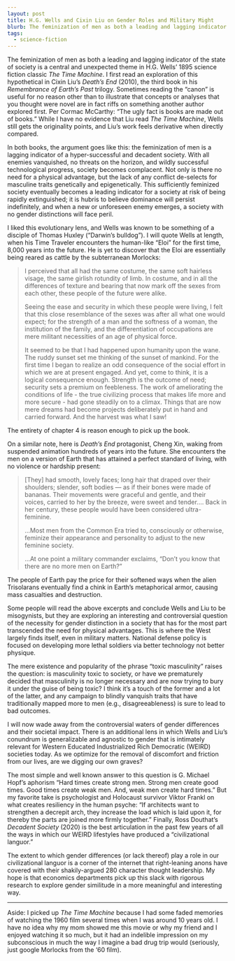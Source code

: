 ```yaml
---
layout: post
title: H.G. Wells and Cixin Liu on Gender Roles and Military Might
blurb: The feminization of men as both a leading and lagging indicator of the state of society is a central and unexpected theme in H.G. Wells’ 1895 science fiction classic <i>The Time Machine.<i/> The same theme appears in Cixin Liu's <i>Death's End.</i> 
tags:
  - science-fiction
---
```


The feminization of men as both a leading and lagging indicator of the state of society is a central and unexpected theme in H.G. Wells’ 1895 science fiction classic _The Time Machine_. I first read an exploration of this hypothetical in Cixin Liu’s _Death’s End_ (2010), the third book in his _Remembrance of Earth’s Past_ trilogy. Sometimes reading the “canon” is useful for no reason other than to illustrate that concepts or analyses that you thought were novel are in fact riffs on something another author explored first. Per Cormac McCarthy: “The ugly fact is books are made out of books.” While I have no evidence that Liu read _The Time Machine_, Wells still gets the originality points, and Liu’s work feels derivative when directly compared.

In both books, the argument goes like this: the feminization of men is a lagging indicator of a hyper-successful and decadent society. With all enemies vanquished, no threats on the horizon, and wildly successful technological progress, society becomes complacent. Not only is there no need for a physical advantage, but the lack of any conflict de-selects for masculine traits genetically and epigenetically. This sufficiently feminized society eventually becomes a leading indicator for a society at risk of being rapidly extinguished; it is hubris to believe dominance will persist indefinitely, and when a new or unforeseen enemy emerges, a society with no gender distinctions will face peril.

I liked this evolutionary lens, and Wells was known to be something of a disciple of Thomas Huxley (“Darwin’s bulldog”). I will quote Wells at length, when his Time Traveler encounters the human-like “Eloi” for the first time, 8,000 years into the future. He is yet to discover that the Eloi are essentially being reared as cattle by the subterranean Morlocks:

> I perceived that all had the same costume, the same soft hairless visage, the same girlish rotundity of limb. In costume, and in all the differences of texture and bearing that now mark off the sexes from each other, these people of the future were alike.
>
> Seeing the ease and security in which these people were living, I felt that this close resemblance of the sexes was after all what one would expect; for the strength of a man and the softness of a woman, the institution of the family, and the differentiation of occupations are mere militant necessities of an age of physical force.
>
> It seemed to be that I had happened upon humanity upon the wane. The ruddy sunset set me thinking of the sunset of mankind. For the first time I began to realize an odd consequence of the social effort in which we are at present engaged. And yet, come to think, it is a logical consequence enough. Strength is the outcome of need; security sets a premium on feebleness. The work of ameliorating the conditions of life - the true civilizing process that makes life more and more secure - had gone steadily on to a climax. Things that are now mere dreams had become projects deliberately put in hand and carried forward. And the harvest was what I saw!

The entirety of chapter 4 is reason enough to pick up the book.

On a similar note, here is _Death’s End_ protagonist, Cheng Xin, waking from suspended animation hundreds of years into the future. She encounters the men on a version of Earth that has attained a perfect standard of living, with no violence or hardship present:

> [They] had smooth, lovely faces; long hair that draped over their shoulders; slender, soft bodies — as if their bones were made of bananas. Their movements were graceful and gentle, and their voices, carried to her by the breeze, were sweet and tender.… Back in her century, these people would have been considered ultra-feminine.
> 
> …Most men from the Common Era tried to, consciously or otherwise, feminize their appearance and personality to adjust to the new feminine society.
>
> …At one point a military commander exclaims, “Don’t you know that there are no more men on Earth?”

The people of Earth pay the price for their softened ways when the alien Trisolarans eventually find a chink in Earth’s metaphorical armor, causing mass casualties and destruction.

Some people will read the above excerpts and conclude Wells and Liu to be misogynists, but they are exploring an interesting and controversial question of the necessity for gender distinction in a society that has for the most part transcended the need for physical advantages. This is where the West largely finds itself, even in military matters. National defense policy is focused on developing more lethal soldiers via better technology not better physique.

The mere existence and popularity of the phrase “toxic masculinity” raises the question: is masculinity toxic to society, or have we prematurely decided that masculinity is no longer necessary and are now trying to bury it under the guise of being toxic? I think it’s a touch of the former and a lot of the latter, and any campaign to blindly vanquish traits that have traditionally mapped more to men (e.g., disagreeableness) is sure to lead to bad outcomes.

I will now wade away from the controversial waters of gender differences and their societal impact. There is an additional lens in which Wells and Liu’s conundrum is generalizable and agnostic to gender that is intimately relevant for Western Educated Industrialized Rich Democratic (WEIRD) societies today. As we optimize for the removal of discomfort and friction from our lives, are we digging our own graves?

The most simple and well known answer to this question is G. Michael Hopf’s aphorism “Hard times create strong men. Strong men create good times. Good times create weak men. And, weak men create hard times.” But my favorite take is psychologist and Holocaust survivor Viktor Frankl on what creates resiliency in the human psyche: “If architects want to strengthen a decrepit arch, they increase the load which is laid upon it, for thereby the parts are joined more firmly together.” Finally, Ross Douthat’s _Decadent Society_ (2020) is the best articulation in the past few years of all the ways in which our WEIRD lifestyles have produced a “civilizational languor.”

The extent to which gender differences (or lack thereof) play a role in our civilizational languor is a corner of the internet that right-leaning anons have covered with their shakily-argued 280 character thought leadership. My hope is that economics departments pick up this slack with rigorous research to explore gender similitude in a more meaningful and interesting way.

---

Aside: I picked up _The Time Machine_ because I had some faded memories of watching the 1960 film several times when I was around 10 years old. I have no idea why my mom showed me this movie or why my friend and I enjoyed watching it so much, but it had an indelible impression on my subconscious in much the way I imagine a bad drug trip would (seriously, just google Morlocks from the ‘60 film).
